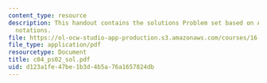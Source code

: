 ```yaml
---
content_type: resource
description: This handout contains the solutions Problem set based on ASCII and hexadecimal
  notations.
file: https://ol-ocw-studio-app-production.s3.amazonaws.com/courses/16-01-unified-engineering-i-ii-iii-iv-fall-2005-spring-2006/d123a1fe47be1b3d4b5a76a1657824db_c04_ps02_sol.pdf
file_type: application/pdf
resourcetype: Document
title: c04_ps02_sol.pdf
uid: d123a1fe-47be-1b3d-4b5a-76a1657824db
---
```

